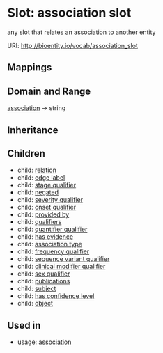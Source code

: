 # Slot: association slot


any slot that relates an association to another entity

URI: http://bioentity.io/vocab/association_slot
## Mappings

## Domain and Range

[association](Association.md) -> string
## Inheritance

## Children

 *  child: [relation](relation.md)
 *  child: [edge label](edge_label.md)
 *  child: [stage qualifier](stage_qualifier.md)
 *  child: [negated](negated.md)
 *  child: [severity qualifier](severity_qualifier.md)
 *  child: [onset qualifier](onset_qualifier.md)
 *  child: [provided by](provided_by.md)
 *  child: [qualifiers](qualifiers.md)
 *  child: [quantifier qualifier](quantifier_qualifier.md)
 *  child: [has evidence](has_evidence.md)
 *  child: [association type](association_type.md)
 *  child: [frequency qualifier](frequency_qualifier.md)
 *  child: [sequence variant qualifier](sequence_variant_qualifier.md)
 *  child: [clinical modifier qualifier](clinical_modifier_qualifier.md)
 *  child: [sex qualifier](sex_qualifier.md)
 *  child: [publications](publications.md)
 *  child: [subject](subject.md)
 *  child: [has confidence level](has_confidence_level.md)
 *  child: [object](object.md)
## Used in

 *  usage: [association](Association.md)
